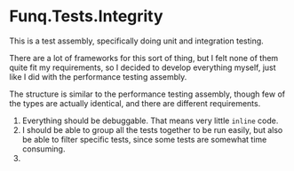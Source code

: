 ﻿# Funq.Tests.Integrity
This is a test assembly, specifically doing unit and integration testing. 

There are a lot of frameworks for this sort of thing, but I felt none of them quite fit my requirements, so I decided to develop everything myself, just like I did with the performance testing assembly.

The structure is similar to the performance testing assembly, though few of the types are actually identical, and there are different requirements.

1. Everything should be debuggable. That means very little `inline` code.
2. I should be able to group all the tests together to be run easily, but also be able to filter specific tests, since some tests are somewhat time consuming.
3. 


